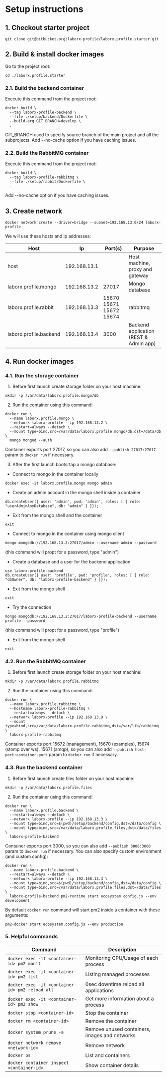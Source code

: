 # Setup instructions

## 1. Checkout starter project

```
git clone git@bitbucket.org:laborx-profile/laborx.profile.starter.git
```

## 2. Build & install docker images

Go to the  project root:

```
cd ./laborx.profile.starter
```

### 2.1. Build the backend container

Execute this command from the project root:

```
docker build \
  --tag laborx-profile-backend \
  --file ./setup/backend/Dockerfile \
  --build-arg GIT_BRANCH=develop \
  .
```

GIT_BRANCH used to specify source branch of the main project and all the subprojects.
Add --no-cache option if you have caching issues.

### 2.2. Build the RabbitMQ container

Execute this command from the project root:

```
docker build \
  --tag laborx-profile-rabbitmq \
  --file ./setup/rabbit/Dockerfile \
  .
```

Add --no-cache option if you have caching issues.

## 3. Create network

```
docker network create --driver=bridge --subnet=192.168.13.0/24 laborx-profile
```

We will use these hosts and ip addresses:

| Host                         | Ip                  | Port(s)                  | Purpose                                |
|------------------------------|---------------------|--------------------------|----------------------------------------|
| host                         | 192.168.13.1        |                          | Host machine, proxy and gateway        |
| laborx.profile.mongo         | 192.168.13.2        | 27017                    | Mongo database                         |
| laborx.profile.rabbit        | 192.168.13.3        | 15670 15671 15672 15674  | rabbitmq                               |
| laborx.profile.backend       | 192.168.13.4        | 3000                     | Backend application (REST & Admin app) |

## 4. Run docker images

### 4.1. Run the storage container

1. Before first launch create storage folder on your host machine:
```
mkdir -p /var/data/laborx.profile.mongo/db
```

2. Run the container using this command:
```
docker run \
  --name laborx.profile.mongo \
  --network laborx-profile --ip 192.168.13.2 \
  --restart=always --detach \
  --mount type=bind,src=/var/data/laborx.profile.mongo/db,dst=/data/db \
  mongo mongod --auth
```

Container exports port 27017, so you can also add `--publish 27017:27017` param to `docker run` if necessary.

3. After the first launch bootsrtap a mongo database:

  - Connect to mongo in the container locally
  ```
  docker exec -it laborx.profile.mongo mongo admin
  ```

  - Create an admin account in the mongo shell inside a container
  ```
  db.createUser({ user: 'admin', pwd: 'admin', roles: [ { role: "userAdminAnyDatabase", db: "admin" } ]});
  ```

  - Exit from the mongo shell and the container
  ```
  exit
  ```

  - Connect to mongo in the container using mongo client
  ```
  mongo mongodb://192.168.13.2:27017/admin --username admin --password
  ```
  (this command will propt for a password, type "admin")

  - Create a database and a user for the backend application
  ```
  use laborx-profile-backend
  db.createUser({ user: 'profile', pwd: 'profile', roles: [ { role: "dbOwner", db: "laborx-profile-backend" } ]});
  ```

  - Exit from the mongo shell
  ```
  exit
  ```

  - Try the connection
  ```
  mongo mongodb://192.168.13.2:27017/laborx-profile-backend --username profile --password
  ```
  (this command will propt for a password, type "profile")

  - Exit from the mongo shell
  ```
  exit
  ```

### 4.2. Run the RabbitMQ container

1. Before first launch create storage folder on your host machine:
```
mkdir -p /var/data/laborx.profile.rabbitmq
```

2. Run the container using this command:
```
docker run \
  --name laborx.profile.rabbitmq \
  --hostname laborx-profile-rabbitmq \
  --restart=always --detach \
  --network laborx-profile --ip 192.168.13.9 \
  --mount type=bind,src=/var/data/laborx.profile.rabbitmq,dst=/var/lib/rabbitmq \
  laborx-profile-rabbitmq
```

Container exports port 15672 (management), 15670 (examples), 15674 (stomp over ws), 15671 (amqp), so you can also add `--publish host-port:container-port` param to `docker run` if necessary.

### 4.3. Run the backend container

1. Before first launch create files folder on your host machine:
```
mkdir -p /var/data/laborx.profile.files
```

2. Run the container using this command:
```
docker run \
  --name laborx.profile.backend \
  --restart=always --detach \
  --network laborx-profile --ip 192.168.13.3 \
  --mount type=bind,src=$(pwd)/setup/backend/config,dst=/data/config \
  --mount type=bind,src=/var/data/laborx.profile.files,dst=/data/files \
  laborx-profile-backend
```

Container exports port 3000, so you can also add `--publish 3000:3000` param to `docker run` if necessary.
You can also specify custom environment (and custom config):

```
docker run \
  --name laborx.profile.backend \
  --restart=always --detach \
  --network laborx-profile --ip 192.168.13.3 \
  --mount type=bind,src=$(pwd)/setup/backend/config,dst=/data/config \
  --mount type=bind,src=/var/data/laborx.profile.files,dst=/data/files \
  laborx-profile-backend pm2-runtime start ecosystem.config.js --env development
```

By default `docker run` command will start pm2 inside a container with these arguments:
```
pm2-docker start ecosystem.config.js --env production
```

### 5. Helpful commands

| Command                                           | Description                                     |
|---------------------------------------------------|-------------------------------------------------|
| `docker exec -it <container-id> pm2 monit`        | Monitoring CPU/Usage of each process            |
| `docker exec -it <container-id> pm2 list`         | Listing managed processes                       |
| `docker exec -it <container-id> pm2 reload all`   | 0sec downtime reload all applications           |
| `docker exec -it <container-id> pm2 show`         | Get more information about a process            |
| `docker stop <container-id>`                      | Stop the container                              |
| `docker rm <container-id>`                        | Remove the container                            |
| `docker system prune -a`                          | Remove unused containers, images and networks   |
| `docker network remove <network-id>`              | Remove network                                  |
| `docker ps`                                       | List and containers                             |
| `docker container inspect <container-id>`         | Show container details                          |
